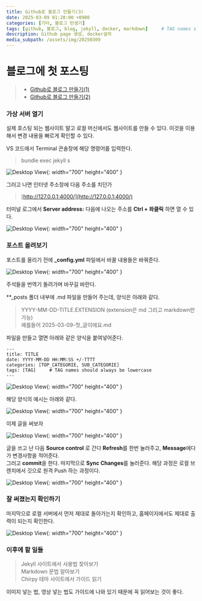 ```yaml
---
title: Github로 블로그 만들기(3)
date: 2025-03-09 01:20:00 +0900
categories: [기타, 블로그 탄생기]
tags: [github, 블로그, blog, jekyll, docker, markdown]     # TAG names should always be lowercase
description: Github page 생성, docker설치
media_subpath: /assets/img/20250309
---
```


# 블로그에 첫 포스팅

> - [Github로 블로그 만들기(1)](http://127.0.0.1:4000/posts/%EB%B8%94%EB%A1%9C%EA%B7%B8_%EB%A7%8C%EB%93%A4%EA%B8%B0_1/)
> - [Github로 블로그 만들기(2)](http://127.0.0.1:4000/posts/%EB%B8%94%EB%A1%9C%EA%B7%B8_%EB%A7%8C%EB%93%A4%EA%B8%B0_2/)


### 가상 서버 열기

실제 호스팅 되는 웹사이트 말고 로컬 머신에서도 웹사이트를 만들 수 있다. 이것을 이용해서 변경 내용을 빠르게 확인할 수 있다.

VS 코드에서 Terminal 콘솔창에 해당 명령어를 입력한다.

>bundle exec jekyll s

![Desktop View](4.jpg){: width="700" height="400" }

그러고 나면 인터넷 주소창에 다음 주소를 치던가

>[http://127.0.0.1:4000/](http://127.0.0.1:4000/)

터미널 로그에서 **Server address:** 다음에 나오는 주소를 **Ctrl + 좌클릭** 하면 열 수 있다.
 
 ![Desktop View](5.jpg){: width="700" height="400" }



### 포스트 올려보기

포스트를 올리기 전에 **_config.yml** 파일에서 바꿀 내용들은 바꿔준다. 

![Desktop View](6.jpg){: width="700" height="400" }

주석들을 번역기 돌려가며 바꾸길 바란다.

**_posts 폴더 내부에 .md 파일을 만들어 주는데, 양식은 아래와 같다.
>YYYY-MM-DD-TITLE.EXTENSION (extension은 md 그리고 markdown만 가능)
><br>예를들어 2025-03-09-첫_글이에요.md

파일을 만들고 열면 아래와 같은 양식을 붙여넣어준다.


```
---
title: TITLE
date: YYYY-MM-DD HH:MM:SS +/-TTTT
categories: [TOP_CATEGORIE, SUB_CATEGORIE]
tags: [TAG]     # TAG names should always be lowercase
---
```

![Desktop View](7.jpg){: width="700" height="400" }

해당 양식의 예시는 아래와 같다.

![Desktop View](8.jpg){: width="700" height="400" }

이제 글을 써보자

![Desktop View](9.jpg){: width="700" height="400" }

글을 쓰고 난 다음 **Source control** 로 간다 **Refresh**를 한번 눌러주고, **Message**에다가 변경사항을 적어준다.<br>
그러고 **commit**을 한다. 마지막으로 **Sync Changes**를 눌러준다. 해당 과정은 로컬 브렌치에서 깃으로 원격 Push 하는 과정이다.

![Desktop View](10.jpg){: width="700" height="400" }


### 잘 써졌는지 확인하기

마지막으로 로컬 서버에서 먼저 제대로 돌아가는지 확인하고, 홈페이지에서도 제대로 출력이 되는지 확인한다.

![Desktop View](11.jpg){: width="700" height="400" }


### 이후에 할 일들

>Jekyll 사이트에서 사용법 찾아보기<br>
>Markdown 문법 알아보기<br>
>Chirpy 테마 사이트에서 가이드 읽기

이미지 넣는 법, 영상 넣는 법도 가이드에 나와 있기 때문에 꼭 읽어보는 것이 좋다.

